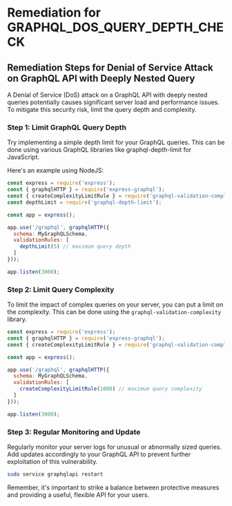 # Remediation for GRAPHQL_DOS_QUERY_DEPTH_CHECK

## Remediation Steps for Denial of Service Attack on GraphQL API with Deeply Nested Query

A Denial of Service (DoS) attack on a GraphQL API with deeply nested queries potentially causes significant server load and performance issues. To mitigate this security risk, limit the query depth and complexity.

### Step 1: Limit GraphQL Query Depth

Try implementing a simple depth limit for your GraphQL queries. This can be done using various GraphQL libraries like graphql-depth-limit for JavaScript.

Here's an example using NodeJS:

```javascript
const express = require('express');
const { graphqlHTTP } = require('express-graphql');
const { createComplexityLimitRule } = require('graphql-validation-complexity');
const depthLimit = require('graphql-depth-limit');

const app = express();

app.use('/graphql', graphqlHTTP({
  schema: MyGraphQLSchema,
  validationRules: [
    depthLimit(5) // maximum query depth 
  ]
}));

app.listen(3000);
```

### Step 2: Limit Query Complexity

To limit the impact of complex queries on your server, you can put a limit on the complexity. This can be done using the `graphql-validation-complexity` library. 

```javascript
const express = require('express');
const { graphqlHTTP } = require('express-graphql');
const { createComplexityLimitRule } = require('graphql-validation-complexity');

const app = express();

app.use('/graphql', graphqlHTTP({
  schema: MyGraphQLSchema,
  validationRules: [
    createComplexityLimitRule(1000) // maximum query complexity 
  ]
}));

app.listen(3000);
```

### Step 3: Regular Monitoring and Update

Regularly monitor your server logs for unusual or abnormally sized queries. Add updates accordingly to your GraphQL API to prevent further exploitation of this vulnerability.

```bash
sudo service graphqlapi restart
```
Remember, it's important to strike a balance between protective measures and providing a useful, flexible API for your users.